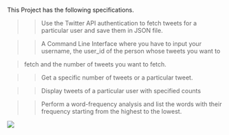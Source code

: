 This Project has the following specifications.

>> Use the Twitter API authentication to fetch tweets for a particular user and save them in JSON file.


>> A Command Line Interface where you have to input your username, the user_id of the person whose tweets you want to 

> fetch and the number of tweets you want to fetch.

>> Get a specific number of tweets or a particular tweet.

>> Display tweets of a particular user with specified counts

>> Perform a word-frequency analysis and list the words with their frequency starting from the highest to the lowest. 

<a href="https://codeclimate.com/repos/56cf48e7ccc42e00890045b2/feed"><img src="https://codeclimate.com/repos/56cf48e7ccc42e00890045b2/badges/8ac69edd0f615cfb2cea/gpa.svg" /></a>
